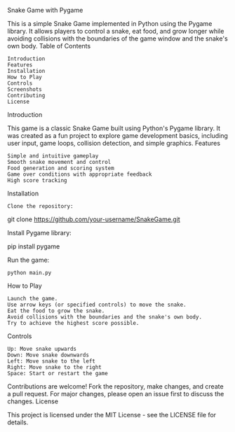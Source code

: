 Snake Game with Pygame

This is a simple Snake Game implemented in Python using the Pygame library. It allows players to control a snake, eat food, and grow longer while avoiding collisions with the boundaries of the game window and the snake's own body.
Table of Contents

    Introduction
    Features
    Installation
    How to Play
    Controls
    Screenshots
    Contributing
    License

Introduction

This game is a classic Snake Game built using Python's Pygame library. It was created as a fun project to explore game development basics, including user input, game loops, collision detection, and simple graphics.
Features

    Simple and intuitive gameplay
    Smooth snake movement and control
    Food generation and scoring system
    Game over conditions with appropriate feedback
    High score tracking

Installation

    Clone the repository:

git clone https://github.com/your-username/SnakeGame.git

Install Pygame library:

pip install pygame

Run the game:

    python main.py

How to Play

    Launch the game.
    Use arrow keys (or specified controls) to move the snake.
    Eat the food to grow the snake.
    Avoid collisions with the boundaries and the snake's own body.
    Try to achieve the highest score possible.

Controls

    Up: Move snake upwards
    Down: Move snake downwards
    Left: Move snake to the left
    Right: Move snake to the right
    Space: Start or restart the game


Contributions are welcome! Fork the repository, make changes, and create a pull request. For major changes, please open an issue first to discuss the changes.
License

This project is licensed under the MIT License - see the LICENSE file for details.

